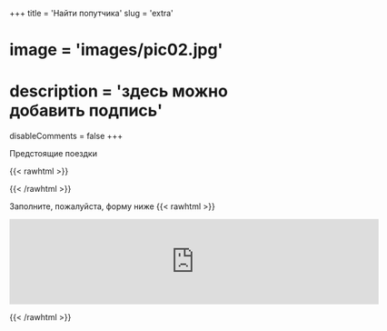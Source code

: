 +++
title = 'Найти попутчика'
slug = 'extra'
# image = 'images/pic02.jpg'
# description = 'здесь можно добавить подпись'
disableComments = false
+++

Предстоящие поездки

{{< rawhtml >}}
<div data-tockify-component="mini" data-tockify-calendar="testcalendar1111tqtq">
</div>
<script data-cfasync="false" data-tockify-script="embed" src="https://public.tockify.com/browser/embed.js">
</script>
{{< /rawhtml >}}


Заполните, пожалуйста, форму ниже
{{< rawhtml >}}
<script src="https://yastatic.net/s3/frontend/forms/_/embed.js"></script><iframe src="https://forms.yandex.ru/cloud/64e8a30e5056901d07fb5f32/?iframe=1" frameborder="0" name="ya-form-64e8a30e5056901d07fb5f32" width="650"></iframe>
{{< /rawhtml >}}

